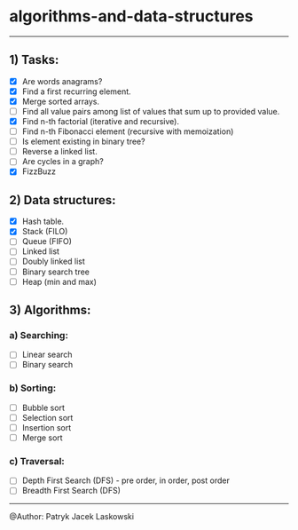 # algorithms-and-data-structures

---

## 1) Tasks:
- [x] Are words anagrams? 
- [x] Find a first recurring element.
- [x] Merge sorted arrays.
- [ ] Find all value pairs among list of values that sum up to provided value. 
- [x] Find n-th factorial (iterative and recursive).
- [ ] Find n-th Fibonacci element (recursive with memoization)
- [ ] Is element existing in binary tree?
- [ ] Reverse a linked list.
- [ ] Are cycles in a graph?
- [x] FizzBuzz

## 2) Data structures:
- [x] Hash table.
- [x] Stack (FILO)
- [ ] Queue (FIFO)
- [ ] Linked list
- [ ] Doubly linked list
- [ ] Binary search tree
- [ ] Heap (min and max)

## 3) Algorithms:

### a) Searching:
- [ ] Linear search
- [ ] Binary search

### b) Sorting:
- [ ] Bubble sort
- [ ] Selection sort
- [ ] Insertion sort
- [ ] Merge sort

### c) Traversal:
- [ ] Depth First Search (DFS) - pre order, in order, post order
- [ ] Breadth First Search (DFS)

---

@Author: Patryk Jacek Laskowski
